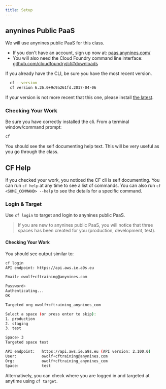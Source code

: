 ```yaml
---
title: Setup
---
```


## anynines Public PaaS

We will use anynines public PaaS for this class.

* If you don't have an account, sign up now at: <a href="https://paas.anynines.com/" target="_blank">paas.anynines.com/</a>
* You will also need the Cloud Foundry command line interface: <a href="https://github.com/cloudfoundry/cli#downloads" target="_blank">github.com/cloudfoundry/cli#downloads</a>

If you already have the CLI, be sure you have the most recent version.

```sh
  cf --version
  cf version 6.26.0+9c9a261fd.2017-04-06
```
If your version is not more recent that this one, please install <a href="https://docs.cloudfoundry.org/cf-cli/install-go-cli.html" target="_blank">the latest</a>.

### Checking Your Work

Be sure you have correctly installed the cli.  From a terminal window/command prompt:

```sh
cf
```

You should see the self documenting help text.  This will be very useful as you go through the class.


## CF Help

If you checked your work, you noticed the CF cli is self documenting.  You can run `cf help` at any time to see a list of commands.  You can also run `cf <SOME_COMMAND> --help` to see the details for a specific command.

### Login & Target

Use `cf login` to target and login to anynines public PaaS.

> If you are new to anynines public PaaS, you will notice that three spaces has been created for you (production, development, test).

#### Checking Your Work

You should see output similar to:

```sh
cf login
API endpoint: https://api.aws.ie.a9s.eu

Email> owolf+cftraining@anynines.com                 

Password>
Authenticating...
OK

Targeted org owolf+cftraining_anynines_com

Select a space (or press enter to skip):
1. production
2. staging
3. test

Space> 3
Targeted space test

API endpoint:   https://api.aws.ie.a9s.eu (API version: 2.100.0)
User:           owolf+cftraining@anynines.com
Org:            owolf+cftraining_anynines_com
Space:          test
```

Alternatively, you can check where you are logged in and targeted at anytime using `cf target`.
